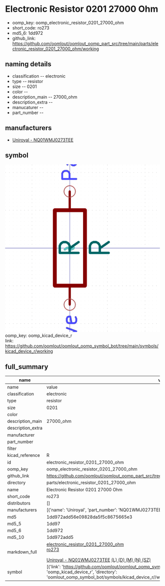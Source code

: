# Electronic Resistor 0201 27000 Ohm

  
* oomp_key: oomp_electronic_resistor_0201_27000_ohm 
* short_code: ro273
* md5_6: 1dd972  
* github_link: https://github.com/oomlout/oomlout_oomp_part_src/tree/main/parts/electronic_resistor_0201_27000_ohm/working  
## naming details
* classification -- electronic
* type -- resistor
* size -- 0201
* color -- 
* description_main -- 27000_ohm
* description_extra -- 
* manucaturer -- 
* part_number -- 


## manufacturers
* [Uniroyal - NQ01WMJ0273TEE]()  

## symbol

![](symbol/0/working/working_600.png)  
oomp_key: oomp_kicad_device_r  
link: https://github.com/oomlout/oomlout_oomp_symbol_bot/tree/main/symbols/kicad_device_r/working  


## full_summary
| name | value | 
| --- | --- | 
| name | value | 
| classification | electronic | 
| type | resistor | 
| size | 0201 | 
| color |  | 
| description_main | 27000_ohm | 
| description_extra |  | 
| manufacturer |  | 
| part_number |  | 
| filter |  | 
| kicad_reference | R | 
| id | electronic_resistor_0201_27000_ohm | 
| oomp_key | oomp_electronic_resistor_0201_27000_ohm | 
| github_link | https://github.com/oomlout/oomlout_oomp_part_src/tree/main/parts/electronic_resistor_0201_27000_ohm/working | 
| directory | parts/electronic_resistor_0201_27000_ohm | 
| name | Electronic Resistor 0201 27000 Ohm | 
| short_code | ro273 | 
| distributors | [] | 
| manufacturers | [{'name': 'Uniroyal', 'part_number': 'NQ01WMJ0273TEE', 'link': '', 'id': 'manufacturer_uniroyal'}] | 
| md5 | 1dd972add56e09828da5f5c8675665e3 | 
| md5_5 | 1dd97 | 
| md5_6 | 1dd972 | 
| md5_10 | 1dd972add5 | 
| markdown_full | [electronic_resistor_0201_27000_ohm](https://github.com/oomlout/oomlout_oomp_part_src/tree/main/parts/electronic_resistor_0201_27000_ohm/working)<br>[ro273](https://github.com/oomlout/oomlout_oomp_part_src/tree/main/parts/electronic_resistor_0201_27000_ohm/working)<br><br>[Uniroyal - NQ01WMJ0273TEE]() [(L)  ](https://www.lcsc.com/search?q=NQ01WMJ0273TEE)[(D)  ](https://www.digikey.com/en/products?,keywords=NQ01WMJ0273TEE)[(M)  ](https://www.mouser.com/Search/Refine?Keyword=NQ01WMJ0273TEE)[(N)  ](https://www.newark.com/search?st=NQ01WMJ0273TEE)[(SZ)  ](https://so.szlcsc.com/global.html?k=NQ01WMJ0273TEE)<br> | 
| symbol | [{'link': 'https://github.com/oomlout/oomlout_oomp_symbol_bot/tree/main/symbols/kicad_device_r', 'oomp_key': 'oomp_kicad_device_r', 'directory': 'oomlout_oomp_symbol_bot/symbols/kicad_device_r//working/working.kicad_sym'}] | 
